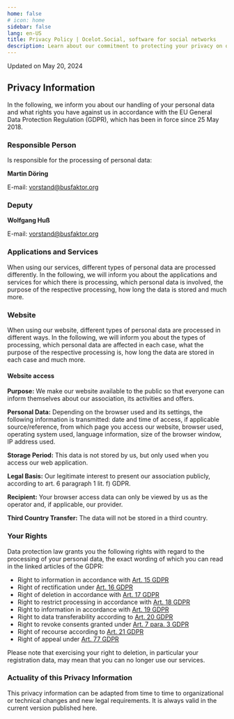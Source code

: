 ```yaml
---
home: false
# icon: home
sidebar: false
lang: en-US
title: Privacy Policy | Ocelot.Social, software for social networks
description: Learn about our commitment to protecting your privacy on our website. Please read our privacy policy to understand how we handle your data.
---
```


Updated on May 20, 2024

## Privacy Information

In the following, we inform you about our handling of your personal data and what rights you have against us in accordance with the EU General Data Protection Regulation (GDPR), which has been in force since 25 May 2018.

### Responsible Person

Is responsible for the processing of personal data:

<!-- markdownlint-disable-next-line no-emphasis-as-heading -->
**Martin Döring**

E-mail: <vorstand@busfaktor.org>

### Deputy

<!-- markdownlint-disable-next-line no-emphasis-as-heading -->
**Wolfgang Huß**

E-mail: <vorstand@busfaktor.org>

### Applications and Services

When using our services, different types of personal data are processed differently. In the following, we will inform you about the applications and services for which there is processing, which personal data is involved, the purpose of the respective processing, how long the data is stored and much more.

### Website

When using our website, different types of personal data are processed in different ways. In the following, we will inform you about the types of processing, which personal data are affected in each case, what the purpose of the respective processing is, how long the data are stored in each case and much more.

#### Website access

**Purpose:** We make our website available to the public so that everyone can inform themselves about our association, its activities and offers.

**Personal Data:** Depending on the browser used and its settings, the following information is transmitted: date and time of access, if applicable source/reference, from which page you access our website, browser used, operating system used, language information, size of the browser window, IP address used.

**Storage Period:** This data is not stored by us, but only used when you access our web application.

**Legal Basis:** Our legitimate interest to present our association publicly, according to art. 6 paragraph 1 lit. f) GDPR.

**Recipient:** Your browser access data can only be viewed by us as the operator and, if applicable, our provider.

**Third Country Transfer:** The data will not be stored in a third country.

<!-- #### Session Cookies

**Purpose:** We use a cookie for navigation on our website

**Personal Data:** A session cookie, starting with busfaktor

**Storage Period:** Half an hour after the last access

**Legal Basis:** Our legitimate interest to present our association publicly, according to art. 6 paragraph 1 lit. f) GDPR.

**Recipient:** Only you, saved in your browser

**Forwarding to Third Parties:** None

**Third Country Transfer:** None -->

### Your Rights

Data protection law grants you the following rights with regard to the processing of your personal data, the exact wording of which you can read in the linked articles of the GDPR:

- Right to information in accordance with [Art. 15 GDPR](https://gdpr-info.eu/art-15-gdpr/)
- Right of rectification under [Art. 16 GDPR](https://gdpr-info.eu/art-16-gdpr/)
- Right of deletion in accordance with [Art. 17 GDPR](https://gdpr-info.eu/art-17-gdpr/)
- Right to restrict processing in accordance with [Art. 18 GDPR](https://gdpr-info.eu/art-18-gdpr/)
- Right to information in accordance with [Art. 19 GDPR](https://gdpr-info.eu/art-19-gdpr/)
- Right to data transferability according to [Art. 20 GDPR](https://gdpr-info.eu/art-20-gdpr/)
- Right to revoke consents granted under [Art. 7 para. 3 GDPR](https://gdpr-info.eu/art-7-gdpr/)
- Right of recourse according to [Art. 21 GDPR](https://gdpr-info.eu/art-21-gdpr/)
- Right of appeal under [Art. 77 GDPR](https://gdpr-info.eu/art-77-gdpr/)

Please note that exercising your right to deletion, in particular your registration data, may mean that you can no longer use our services.

### Actuality of this Privacy Information

This privacy information can be adapted from time to time to organizational or technical changes and new legal requirements. It is always valid in the current version published here.
